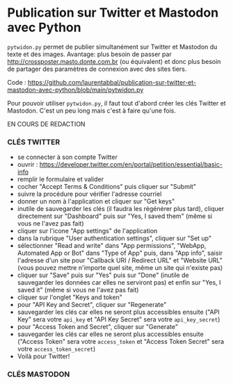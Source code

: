 # Publication sur Twitter et Mastodon avec Python

`pytwidon.py` permet de publier simultanément sur Twitter et Mastodon du texte et des images. Avantage: plus besoin de passer par http://crossposter.masto.donte.com.br (ou équivalent) et donc plus besoin de partager des paramètres de connexion avec des sites tiers.

Code : https://github.com/laurentabbal/publication-sur-twitter-et-mastodon-avec-python/blob/main/pytwidon.py

Pour pouvoir utiliser `pytwidon.py`, il faut tout d'abord créer les clés Twitter et Mastodon. C'est un peu long mais c'est à faire qu'une fois.

EN COURS DE REDACTION

### CLÉS TWITTER
* se connecter à son compte Twitter
* ouvrir : https://developer.twitter.com/en/portal/petition/essential/basic-info
* remplir le formulaire et valider
* cocher "Accept Terms & Conditions" puis cliquer sur "Submit"
* suivre la procédure pour vérifier l'adresse courriel
* donner un nom à l'application et cliquer sur "Get keys"
* inutile de sauvegarder les clés (il faudra les régénérer plus tard), cliquer directement sur "Dashboard" puis sur "Yes, I saved them" (même si vous ne l'avez pas fait)
* cliquer sur l'icone "App settings" de l'application
* dans la rubrique "User authentication settings", cliquer sur "Set up"
* sélectionner "Read and write" dans "App permissions", "WebApp, Automated App or Bot" dans "Type of App" puis, dans "App info", saisir l'adresse d'un site pour "Callback URI / Redirect URL" et "Website URL" (vous pouvez mettre n'importe quel site, même un site qui n'existe pas) 
* cliquer sur "Save" puis sur "Yes" puis sur "Done" (inutile de sauvegarder les données car elles ne serviront pas) et enfin sur "Yes, I saved it" (même si vous ne l'avez pas fait)
* cliquer sur l'onglet "Keys and token"
* pour "API Key and Secret", cliquer sur "Regenerate"
* sauvegarder les clés car elles ne seront plus accessibles ensuite ("API Key" sera votre `api_key` et "API Key Secret" sera votre `api_key_secret`)
* pour "Access Token and Secret", cliquer sur "Generate"
* sauvegarder les clés car elles ne seront plus accessibles ensuite ("Access Token" sera votre `access_token` et "Access Token Secret" sera votre `access_token_secret`)
* Voilà pour Twitter!


### CLÉS MASTODON

